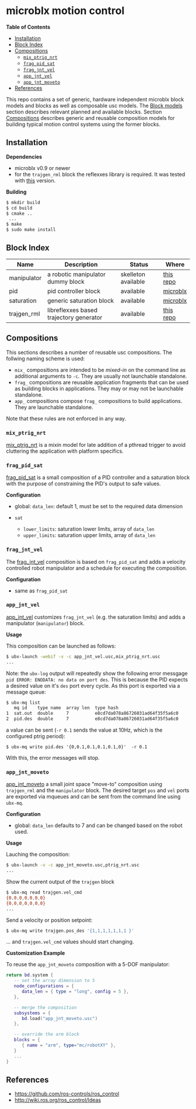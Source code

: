 # microblx motion control

<!-- markdown-toc start - Don't edit this section. Run M-x markdown-toc-refresh-toc -->
**Table of Contents**

- [Installation](#installation)
- [Block Index](#block-index)
- [Compositions](#compositions)
    - [`mix_ptrig_nrt`](#mix_ptrig_nrt)
    - [`frag_pid_sat`](#frag_pid_sat)
    - [`frag_jnt_vel`](#frag_jnt_vel)
    - [`app_jnt_vel`](#app_jnt_vel)
    - [`app_jnt_moveto`](#app_jnt_moveto)
- [References](#references)

<!-- markdown-toc end -->

This repo contains a set of generic, hardware independent microblx
block models and blocks as well as composable usc models. The [Block
models](#block-models) section describes relevant planned and
available blocks. Section [Compositions](#compositions) describes
generic and reusable composition models for building typical motion
control systems using the former blocks.

## Installation

**Dependencies**

- microblx v0.9 or newer
- for the `trajgen_rml` block the reflexxes library is required. It
  was tested with [this](https://github.com/kschwan/RMLTypeII)
  version.

**Building**

```bash
$ mkdir build
$ cd build
$ cmake ..
 ...
$ make
$ sudo make install
```

## Block Index

| Name        | Description                             | Status              | Where                                                                                           |
|-------------|-----------------------------------------|---------------------|-------------------------------------------------------------------------------------------------|
| manipulator | a robotic manipulator dummy block       | skelleton available | [this repo](src/manipulator/manipulator.md)                                                     |
| pid         | pid controller block                    | available           | [microblx](https://microblx.readthedocs.io/en/latest/block_index.html#module-pid)               |
| saturation  | generic saturation block                | available           | [microblx](https://microblx.readthedocs.io/en/latest/block_index.html#module-saturation-double) |
| trajgen_rml | libreflexxes based trajectory generator | available           | [this repo](src/trajgen_rml/trajgen_rml.md)                                                     |


## Compositions

This sections describes a number of reusable usc compositions. The
follwing naming scheme is used:

- `mix_` compositions are intended to be *mixed-in* on the command
  line as additional arguments to `-c`. They are usually not
  launchable standalone.
- `frag_` compositions are reusable application fragments that can be
  used as building blocks in applications. They may or may not be
  launchable standalone.
- `app_` compositions compose `frag_` compositions to build
  applications. They are launchable standalone.

Note that these rules are not enforced in any way.

### `mix_ptrig_nrt`

[mix_ptrig_nrt](usc/mix_ptrig_nrt.usc) is a mixin model for late addition
of a pthread trigger to avoid cluttering the application with platform
specifics.

### `frag_pid_sat`

[frag_pid_sat](usc/frag_pid_sat.usc) is a small composition of a PID
controller and a saturation block with the purpose of constraining the
PID's output to safe values.

**Configuration**

- global: `data_len`: default 1, must be set to the required data
  dimension
  
- `sat`
   - `lower_limits`: saturation lower limits, array of `data_len`
   - `upper_limits`: saturation upper limits, array of `data_len`

### `frag_jnt_vel`

The [frag_jnt_vel](usc/frag_jnt_vel.usc) composition is based on
`frag_pid_sat` and adds a velocity controlled robot manipulator and a
schedule for executing the composition.

**Configuration**

- same as `frag_pid_sat`


### `app_jnt_vel`

[app_jnt_vel](usc/app_jnt_vel.usc) customizes `frag_jnt_vel` (e.g. the
saturation limits) and adds a manipulator (`manipulator`) block.


**Usage**

This composition can be launched as follows:

```bash
$ ubx-launch -webif -v -c app_jnt_vel.usc,mix_ptrig_nrt.usc
...
```

Note: the `ubx-log` output will repeatedly show the following error
messgage `pid ERROR: ENODATA: no data on port des`. This is because
the PID expects a desired value on it's `des` port every
cycle. As this port is exported via a message queue:

```bash
$ ubx-mq list
   mq id    type name  array len  type hash
1  sat.out  double     7          e8cd7da078a86726031ad64f35f5a6c0
2  pid.des  double     7          e8cd7da078a86726031ad64f35f5a6c0
```

a value can be sent (`-r 0.1` sends the value at 10Hz, which is the
configured ptrig period):

```
$ ubx-mq write pid.des '{0,0.1,0.1,0.1,0.1,0}'  -r 0.1
```

With this, the error messages will stop.

### `app_jnt_moveto`


[app_jnt_moveto](usc/app_jnt_moveto.usc) a small joint space "move-to"
composition using `trajgen_rml` and the `manipulator` block. The
desired target `pos` and `vel` ports are exported via mqueues and can
be sent from the command line using `ubx-mq`.

**Configuration**

- global: `data_len` defaults to 7 and can be changed based on the
  robot used.
  
**Usage**

Lauching the composition:

```bash
$ ubx-launch -v -c app_jnt_moveto.usc,ptrig_nrt.usc
...
```

Show the current output of the `trajgen` block

```bash
$ ubx-mq read trajgen.vel_cmd
{0,0,0,0,0,0,0}
{0,0,0,0,0,0,0}
...
```

Send a velocity or position setpoint:

```bash
$ ubx-mq write trajgen.pos_des '{1,1,1,1,1,1,1 }' 
```

... and `trajgen.vel_cmd` values should start changing.


**Customization Example**

To reuse the `app_jnt_moveto` composition with a 5-DOF manipulator:

```Lua
return bd.system {
   -- set the array dimension to 5
   node_configurations = {
      data_len = { type = "long", config = 5 },
   },

   -- merge the composition
   subsystems = {
      bd.load("app_jnt_moveto.usc")
   },

   -- override the arm block
   blocks = {
      { name = "arm", type="mc/robotXY" },
   }
   ...
}
```


References
----------

- https://github.com/ros-controls/ros_control
- http://wiki.ros.org/ros_control/Ideas
